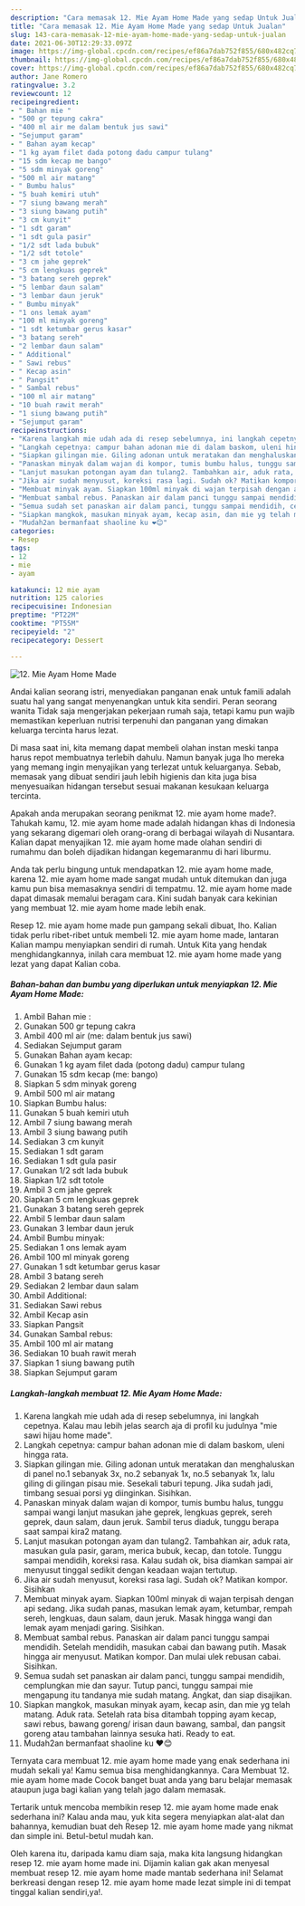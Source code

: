 ```yaml
---
description: "Cara memasak 12. Mie Ayam Home Made yang sedap Untuk Jualan"
title: "Cara memasak 12. Mie Ayam Home Made yang sedap Untuk Jualan"
slug: 143-cara-memasak-12-mie-ayam-home-made-yang-sedap-untuk-jualan
date: 2021-06-30T12:29:33.097Z
image: https://img-global.cpcdn.com/recipes/ef86a7dab752f855/680x482cq70/12-mie-ayam-home-made-foto-resep-utama.jpg
thumbnail: https://img-global.cpcdn.com/recipes/ef86a7dab752f855/680x482cq70/12-mie-ayam-home-made-foto-resep-utama.jpg
cover: https://img-global.cpcdn.com/recipes/ef86a7dab752f855/680x482cq70/12-mie-ayam-home-made-foto-resep-utama.jpg
author: Jane Romero
ratingvalue: 3.2
reviewcount: 12
recipeingredient:
- " Bahan mie "
- "500 gr tepung cakra"
- "400 ml air me dalam bentuk jus sawi"
- "Sejumput garam"
- " Bahan ayam kecap"
- "1 kg ayam filet dada potong dadu campur tulang"
- "15 sdm kecap me bango"
- "5 sdm minyak goreng"
- "500 ml air matang"
- " Bumbu halus"
- "5 buah kemiri utuh"
- "7 siung bawang merah"
- "3 siung bawang putih"
- "3 cm kunyit"
- "1 sdt garam"
- "1 sdt gula pasir"
- "1/2 sdt lada bubuk"
- "1/2 sdt totole"
- "3 cm jahe geprek"
- "5 cm lengkuas geprek"
- "3 batang sereh geprek"
- "5 lembar daun salam"
- "3 lembar daun jeruk"
- " Bumbu minyak"
- "1 ons lemak ayam"
- "100 ml minyak goreng"
- "1 sdt ketumbar gerus kasar"
- "3 batang sereh"
- "2 lembar daun salam"
- " Additional"
- " Sawi rebus"
- " Kecap asin"
- " Pangsit"
- " Sambal rebus"
- "100 ml air matang"
- "10 buah rawit merah"
- "1 siung bawang putih"
- "Sejumput garam"
recipeinstructions:
- "Karena langkah mie udah ada di resep sebelumnya, ini langkah cepetnya. Kalau mau lebih jelas search aja di profil ku judulnya &#34;mie sawi hijau home made&#34;."
- "Langkah cepetnya: campur bahan adonan mie di dalam baskom, uleni hingga rata."
- "Siapkan gilingan mie. Giling adonan untuk meratakan dan menghaluskan di panel no.1 sebanyak 3x, no.2 sebanyak 1x, no.5 sebanyak 1x, lalu giling di gilingan pisau mie. Sesekali taburi tepung. Jika sudah jadi, timbang sesuai porsi yg diinginkan. Sisihkan."
- "Panaskan minyak dalam wajan di kompor, tumis bumbu halus, tunggu sampai wangi lanjut masukan jahe geprek, lengkuas geprek, sereh geprek, daun salam, daun jeruk. Sambil terus diaduk, tunggu berapa saat sampai kira2 matang."
- "Lanjut masukan potongan ayam dan tulang2. Tambahkan air, aduk rata, masukan gula pasir, garam, merica bubuk, kecap, dan totole. Tunggu sampai mendidih, koreksi rasa. Kalau sudah ok, bisa diamkan sampai air menyusut tinggal sedikit dengan keadaan wajan tertutup."
- "Jika air sudah menyusut, koreksi rasa lagi. Sudah ok? Matikan kompor. Sisihkan"
- "Membuat minyak ayam. Siapkan 100ml minyak di wajan terpisah dengan api sedang. Jika sudah panas, masukan lemak ayam, ketumbar, rempah sereh, lengkuas, daun salam, daun jeruk. Masak hingga wangi dan lemak ayam menjadi garing. Sisihkan."
- "Membuat sambal rebus. Panaskan air dalam panci tunggu sampai mendidih. Setelah mendidih, masukan cabai dan bawang putih. Masak hingga air menyusut. Matikan kompor. Dan mulai ulek rebusan cabai. Sisihkan."
- "Semua sudah set panaskan air dalam panci, tunggu sampai mendidih, cemplungkan mie dan sayur. Tutup panci, tunggu sampai mie mengapung itu tandanya mie sudah matang. Angkat, dan siap disajikan."
- "Siapkan mangkok, masukan minyak ayam, kecap asin, dan mie yg telah matang. Aduk rata. Setelah rata bisa ditambah topping ayam kecap, sawi rebus, bawang goreng/ irisan daun bawang, sambal, dan pangsit goreng atau tambahan lainnya sesuka hati. Ready to eat."
- "Mudah2an bermanfaat shaoline ku ❤😊"
categories:
- Resep
tags:
- 12
- mie
- ayam

katakunci: 12 mie ayam 
nutrition: 125 calories
recipecuisine: Indonesian
preptime: "PT22M"
cooktime: "PT55M"
recipeyield: "2"
recipecategory: Dessert

---
```



![12. Mie Ayam Home Made](https://img-global.cpcdn.com/recipes/ef86a7dab752f855/680x482cq70/12-mie-ayam-home-made-foto-resep-utama.jpg)

Andai kalian seorang istri, menyediakan panganan enak untuk famili adalah suatu hal yang sangat menyenangkan untuk kita sendiri. Peran seorang  wanita Tidak saja mengerjakan pekerjaan rumah saja, tetapi kamu pun wajib memastikan keperluan nutrisi terpenuhi dan panganan yang dimakan keluarga tercinta harus lezat.

Di masa  saat ini, kita memang dapat membeli olahan instan meski tanpa harus repot membuatnya terlebih dahulu. Namun banyak juga lho mereka yang memang ingin menyajikan yang terlezat untuk keluarganya. Sebab, memasak yang dibuat sendiri jauh lebih higienis dan kita juga bisa menyesuaikan hidangan tersebut sesuai makanan kesukaan keluarga tercinta. 



Apakah anda merupakan seorang penikmat 12. mie ayam home made?. Tahukah kamu, 12. mie ayam home made adalah hidangan khas di Indonesia yang sekarang digemari oleh orang-orang di berbagai wilayah di Nusantara. Kalian dapat menyajikan 12. mie ayam home made olahan sendiri di rumahmu dan boleh dijadikan hidangan kegemaranmu di hari liburmu.

Anda tak perlu bingung untuk mendapatkan 12. mie ayam home made, karena 12. mie ayam home made sangat mudah untuk ditemukan dan juga kamu pun bisa memasaknya sendiri di tempatmu. 12. mie ayam home made dapat dimasak memalui beragam cara. Kini sudah banyak cara kekinian yang membuat 12. mie ayam home made lebih enak.

Resep 12. mie ayam home made pun gampang sekali dibuat, lho. Kalian tidak perlu ribet-ribet untuk membeli 12. mie ayam home made, lantaran Kalian mampu menyiapkan sendiri di rumah. Untuk Kita yang hendak menghidangkannya, inilah cara membuat 12. mie ayam home made yang lezat yang dapat Kalian coba.

<!--inarticleads1-->

##### Bahan-bahan dan bumbu yang diperlukan untuk menyiapkan 12. Mie Ayam Home Made:

1. Ambil  Bahan mie :
1. Gunakan 500 gr tepung cakra
1. Ambil 400 ml air (me: dalam bentuk jus sawi)
1. Sediakan Sejumput garam
1. Gunakan  Bahan ayam kecap:
1. Gunakan 1 kg ayam filet dada (potong dadu) campur tulang
1. Gunakan 15 sdm kecap (me: bango)
1. Siapkan 5 sdm minyak goreng
1. Ambil 500 ml air matang
1. Siapkan  Bumbu halus:
1. Gunakan 5 buah kemiri utuh
1. Ambil 7 siung bawang merah
1. Ambil 3 siung bawang putih
1. Sediakan 3 cm kunyit
1. Sediakan 1 sdt garam
1. Sediakan 1 sdt gula pasir
1. Gunakan 1/2 sdt lada bubuk
1. Siapkan 1/2 sdt totole
1. Ambil 3 cm jahe geprek
1. Siapkan 5 cm lengkuas geprek
1. Gunakan 3 batang sereh geprek
1. Ambil 5 lembar daun salam
1. Gunakan 3 lembar daun jeruk
1. Ambil  Bumbu minyak:
1. Sediakan 1 ons lemak ayam
1. Ambil 100 ml minyak goreng
1. Gunakan 1 sdt ketumbar gerus kasar
1. Ambil 3 batang sereh
1. Sediakan 2 lembar daun salam
1. Ambil  Additional:
1. Sediakan  Sawi rebus
1. Ambil  Kecap asin
1. Siapkan  Pangsit
1. Gunakan  Sambal rebus:
1. Ambil 100 ml air matang
1. Sediakan 10 buah rawit merah
1. Siapkan 1 siung bawang putih
1. Siapkan Sejumput garam




<!--inarticleads2-->

##### Langkah-langkah membuat 12. Mie Ayam Home Made:

1. Karena langkah mie udah ada di resep sebelumnya, ini langkah cepetnya. Kalau mau lebih jelas search aja di profil ku judulnya &#34;mie sawi hijau home made&#34;.
1. Langkah cepetnya: campur bahan adonan mie di dalam baskom, uleni hingga rata.
1. Siapkan gilingan mie. Giling adonan untuk meratakan dan menghaluskan di panel no.1 sebanyak 3x, no.2 sebanyak 1x, no.5 sebanyak 1x, lalu giling di gilingan pisau mie. Sesekali taburi tepung. Jika sudah jadi, timbang sesuai porsi yg diinginkan. Sisihkan.
1. Panaskan minyak dalam wajan di kompor, tumis bumbu halus, tunggu sampai wangi lanjut masukan jahe geprek, lengkuas geprek, sereh geprek, daun salam, daun jeruk. Sambil terus diaduk, tunggu berapa saat sampai kira2 matang.
1. Lanjut masukan potongan ayam dan tulang2. Tambahkan air, aduk rata, masukan gula pasir, garam, merica bubuk, kecap, dan totole. Tunggu sampai mendidih, koreksi rasa. Kalau sudah ok, bisa diamkan sampai air menyusut tinggal sedikit dengan keadaan wajan tertutup.
1. Jika air sudah menyusut, koreksi rasa lagi. Sudah ok? Matikan kompor. Sisihkan
1. Membuat minyak ayam. Siapkan 100ml minyak di wajan terpisah dengan api sedang. Jika sudah panas, masukan lemak ayam, ketumbar, rempah sereh, lengkuas, daun salam, daun jeruk. Masak hingga wangi dan lemak ayam menjadi garing. Sisihkan.
1. Membuat sambal rebus. Panaskan air dalam panci tunggu sampai mendidih. Setelah mendidih, masukan cabai dan bawang putih. Masak hingga air menyusut. Matikan kompor. Dan mulai ulek rebusan cabai. Sisihkan.
1. Semua sudah set panaskan air dalam panci, tunggu sampai mendidih, cemplungkan mie dan sayur. Tutup panci, tunggu sampai mie mengapung itu tandanya mie sudah matang. Angkat, dan siap disajikan.
1. Siapkan mangkok, masukan minyak ayam, kecap asin, dan mie yg telah matang. Aduk rata. Setelah rata bisa ditambah topping ayam kecap, sawi rebus, bawang goreng/ irisan daun bawang, sambal, dan pangsit goreng atau tambahan lainnya sesuka hati. Ready to eat.
1. Mudah2an bermanfaat shaoline ku ❤😊




Ternyata cara membuat 12. mie ayam home made yang enak sederhana ini mudah sekali ya! Kamu semua bisa menghidangkannya. Cara Membuat 12. mie ayam home made Cocok banget buat anda yang baru belajar memasak ataupun juga bagi kalian yang telah jago dalam memasak.

Tertarik untuk mencoba membikin resep 12. mie ayam home made enak sederhana ini? Kalau anda mau, yuk kita segera menyiapkan alat-alat dan bahannya, kemudian buat deh Resep 12. mie ayam home made yang nikmat dan simple ini. Betul-betul mudah kan. 

Oleh karena itu, daripada kamu diam saja, maka kita langsung hidangkan resep 12. mie ayam home made ini. Dijamin kalian gak akan menyesal membuat resep 12. mie ayam home made mantab sederhana ini! Selamat berkreasi dengan resep 12. mie ayam home made lezat simple ini di tempat tinggal kalian sendiri,ya!.

